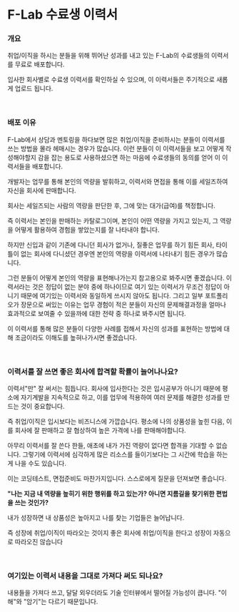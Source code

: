 # F-Lab 수료생 이력서

### 개요
취업/이직을 하시는 분들을 위해 뛰어난 성과를 내고 있는 F-Lab의 수료생들의 이력서를 무료로 배포합니다.

입사한 회사별로 수료생 이력서를 확인하실 수 있으며, 이 이력서들은 주기적으로 새롭게 업로드 됩니다.

<br/>

### 배포 이유
F-Lab에서 상담과 멘토링을 하다보면 많은 취업/이직을 준비하시는 분들이 이력서를 쓰는 방법을 몰라 헤매시는 경우가 많습니다. 이런 분들이 이 이력서들을 보고 어떻게 작성해야할지 감을 잡는 용도로 사용하셨으면 하는 마음에 수료생들의 동의를 얻어 이 이력서들을 배포합니다.

개발자는 업무를 통해 본인의 역량을 발휘하고, 이력서와 면접을 통해 이를 세일즈하여 자신을 회사에 판매합니다.

회사는 세일즈되는 사람의 역량을 판단한 후, 그에 맞는 대가(급여)를 책정합니다.

즉 이력서는 본인을 판매하는 카탈로그이며, 본인이 어떤 역량을 가지고 있는지, 그 역량을 어떻게 활용하여 경험을 쌓았는지를 잘 나타내야 합니다.

하지만 신입과 같이 기존에 다니던 회사가 없거나, 질좋은 업무를 하기 힘든 회사, 타이틀이 없는 회사에 다니셨던 경우엔 본인의 역량을 이력서에 나타내기 힘든 경우가 많습니다.

그런 분들이 어떻게 본인의 역량을 표현해나가는지 참고용으로 봐주시면 좋겠습니다. 이력서라는 것은 정답이 없는 분야 중에 하나이므로 여기 있는 이력서가 무조건 정답이 아니기 때문에 여기있는 이력서와 동일하게 쓰시지 않아도 됩니다. 그리고 일부 포트폴리오가 장문으로 써있는 이유는 업무 경험이 적은 분들이 자신의 문제해결과정을 얼마나 효과적으로 보여줄 수 있을까에 대한 전략 중 하나로 봐주시면 됩니다.

이 이력서를 통해 많은 분들이 다양한 사례를 접해서 자신의 성과를 표현하는 방법에 대해 조금이라도 이해도를 높혀나가시면 좋겠습니다.

<br/>

### 이력서를 잘 쓰면 좋은 회사에 합격할 확률이 늘어나나요?
이력서"만" 잘 써서는 힘듭니다. 회사에 입사한다는 것은 입시공부가 아니기 때문에 평소에 자기계발을 지속적으로 하고, 이를 업무에 적용하여 여러 문제를 해결한 성과를 만드는 것이 중요합니다.

즉 취업/이직은 입시보다는 비즈니스에 가깝습니다. 평소에 나의 상품성을 높힌 다음, 이를 회사에 잘 판매하고 잘 협상하여 높은 가격에 나를 판매해야합니다.

아무리 이력서를 잘 쓴다 한들, 애초에 내가 가진 역량이 없다면 합격을 기대할 수 없습니다. 그렇기에 이력서에 심각하게 많은 리소스를 들이기보다는 그 시간에 학습을 하는게 나을 수도 있습니다.

이는 코딩테스트, 면접준비도 마찬가지입니다. 스스로에게 질문을 던져보면 좋습니다.

**"나는 지금 내 역량을 높히기 위한 행위를 하고 있는가? 아니면 지름길을 찾기위한 편법을 쓰는 것인가?**

내가 성장하면 내 상품성은 높아지고 나를 찾는 기업들은 늘어납니다.

즉 성장에 취업/이직이 따라오는 것이지 좋은 회사에 취업/이직을 한다고 성장이 자동으로 따라오진 않습니다

<br/>

### 여기있는 이력서 내용을 그대로 가져다 써도 되나요?
내용들을 가져다 쓰고, 달달 외우더라도 기술 인터뷰에서 떨어질 가능성이 큽니다. "이해"와 "암기"는 다르기 때문입니다.


